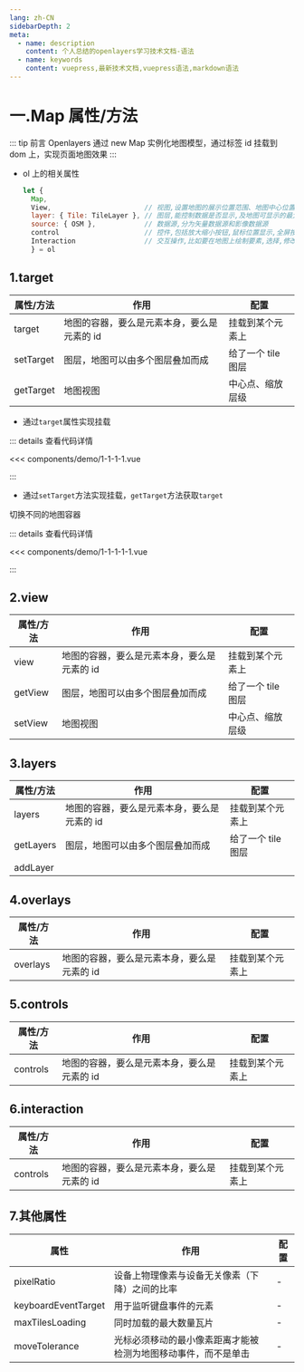 ```yaml
---
lang: zh-CN
sidebarDepth: 2
meta:
  - name: description
    content: 个人总结的openlayers学习技术文档-语法
  - name: keywords
    content: vuepress,最新技术文档,vuepress语法,markdown语法
---
```


# 一.Map 属性/方法

::: tip 前言
Openlayers 通过 new Map 实例化地图模型，通过标签 id 挂载到 dom 上，实现页面地图效果
:::

- ol 上的相关属性

  ```js
  let {
    Map,
    View,                       // 视图,设置地图的展示位置范围、地图中心位置以及当前地图使用的投影坐标系、旋转等
    layer: { Tile: TileLayer }, // 图层,能控制数据是否显示,及地图可显示的最大或最小比例尺
    source: { OSM },            // 数据源,分为矢量数据源和影像数据源
    control                     // 控件,包括放大缩小按钮,鼠标位置显示,全屏按钮,比例尺按钮,缩略图,地图详细详细等
    Interaction                 // 交互操作,比如要在地图上绘制要素,选择,修改,移动,拉伸等等
    } = ol
  ```

## 1.target

| 属性/方法 | 作用                                        | 配置               |
| --------- | ------------------------------------------- | ------------------ |
| target    | 地图的容器，要么是元素本身，要么是元素的 id | 挂载到某个元素上   |
| setTarget | 图层，地图可以由多个图层叠加而成            | 给了一个 tile 图层 |
| getTarget | 地图视图                                    | 中心点、缩放层级   |

- 通过`target`属性实现挂载

  <Container url="https://zhoubichuan.com/resume/demo/?type=openlayers&name=1-1-1-1.vue" />

::: details 查看代码详情

<<< components/demo/1-1-1-1.vue

:::

- 通过`setTarget`方法实现挂载，`getTarget`方法获取`target`

切换不同的地图容器

  <Container url="https://zhoubichuan.com/resume/demo/?type=openlayers&name=1-1-1-1-1.vue" />

::: details 查看代码详情

<<< components/demo/1-1-1-1-1.vue

:::

## 2.view

| 属性/方法 | 作用                                        | 配置               |
| --------- | ------------------------------------------- | ------------------ |
| view      | 地图的容器，要么是元素本身，要么是元素的 id | 挂载到某个元素上   |
| getView   | 图层，地图可以由多个图层叠加而成            | 给了一个 tile 图层 |
| setView   | 地图视图                                    | 中心点、缩放层级   |

## 3.layers

| 属性/方法 | 作用                                        | 配置               |
| --------- | ------------------------------------------- | ------------------ |
| layers    | 地图的容器，要么是元素本身，要么是元素的 id | 挂载到某个元素上   |
| getLayers | 图层，地图可以由多个图层叠加而成            | 给了一个 tile 图层 |
| addLayer  |

## 4.overlays

| 属性/方法 | 作用                                        | 配置             |
| --------- | ------------------------------------------- | ---------------- |
| overlays  | 地图的容器，要么是元素本身，要么是元素的 id | 挂载到某个元素上 |

## 5.controls

| 属性/方法 | 作用                                        | 配置             |
| --------- | ------------------------------------------- | ---------------- |
| controls  | 地图的容器，要么是元素本身，要么是元素的 id | 挂载到某个元素上 |

## 6.interaction

| 属性/方法 | 作用                                        | 配置             |
| --------- | ------------------------------------------- | ---------------- |
| controls  | 地图的容器，要么是元素本身，要么是元素的 id | 挂载到某个元素上 |

## 7.其他属性

| 属性                | 作用                                                           | 配置 |
| ------------------- | -------------------------------------------------------------- | ---- |
| pixelRatio          | 设备上物理像素与设备无关像素（下降）之间的比率                 | -    |
| keyboardEventTarget | 用于监听键盘事件的元素                                         | -    |
| maxTilesLoading     | 同时加载的最大数量瓦片                                         | -    |
| moveTolerance       | 光标必须移动的最小像素距离才能被检测为地图移动事件，而不是单击 | -    |
